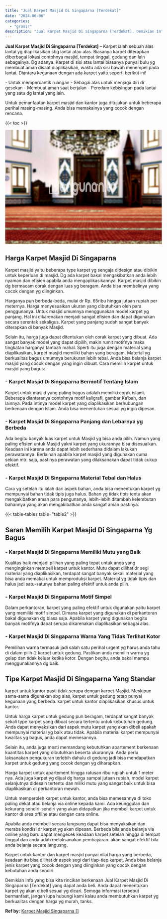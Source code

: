```yaml
---
title: "Jual Karpet Masjid Di Singaparna [Terdekat]"
date: "2024-06-06"
categories: 
  - "grosir"
description: "Jual Karpet Masjid Di Singaparna [Terdekat]. Demikian Info yang bisa kita rincikan berkenaan Jual Karpet Masjid Di Singaparna [Terdekat] yang dapat anda be..."
---
```


**Jual Karpet Masjid Di Singaparna \[Terdekat\]** – Karpet ialah sebuah alas lantai yg diaplikasikan sbg lantai atau alas. Biasanya karpet diterapkan diberbagai lokasi contohnya masjid, tempat tinggal, gedung dan lain sebagainya. Dg adanya. Karpet di sisi atas lantai biasanya punyai bulu yg membuat aman disaat diaplikasikan, waktu ada sisi bawah menempel pada lantai. Diantara kegunaan dengan ada karpet yaitu seperti berikut ini!

\- Untuk mempercantik ruangan - Sebagai alas untuk menjaga diri dr gesekan - Membuat aman saat berjalan - Peredam kebisingan pada lantai yang satu dg lantai yang lain.

Untuk pemanfaatan karpet masjid dan kantor juga ditujukan untuk beberapa perihal masing-masing. Anda bisa memakainya yang cocok dengan rencana.

{{< toc >}}

![Jual Karpet Masjid Di Singaparna [Terdekat]](/images/grosir-karpet-murah-69.png)

## Harga Karpet Masjid Di Singaparna

Karpet masjid yaitu beberapa type karpet yg sengaja didesign atau dibikin untuk keperluan di masjid. Dg ada karpet bakal mengakibatkan anda lebih nyaman dan efisien apabila anda mengaplikasikannya. Karpet masjid dibikin dg bermacam corak dengan luas yg beragam. Anda bisa membelinya yang cocok dengan yg diinginkan.

Harganya pun berbeda-beda, mulai dr Rp. 65ribu hingga jutaan rupiah per meternya. Harga menyesuaikan ukuran yang dibutuhkan oleh para penggunanya. Untuk masjid umumnya menggunakan model karpet yg panjang. Hal ini dikarenakan menjadi sangat efisien dan dapat digunakan secara serentak sekaligus. Karpet yang panjang sudah sangat banyak diterapkan di banyak Masjid.

Selain itu, harga juga dapat ditentukan oleh corak karpet yang dibuat. Ada sangat banyak model yang dapat dipilih, makin rumit motifnya maka tingkatan harganya tambah mahal. Sperti itu juga dengan material yang diaplikasikan, karpet masjid memiliki bahan yang beragam. Material yg berkualitas bagus umumnya berukuran lebih tebal. Anda bisa belanja karpet masjid yang cocok dengan yang ingin dibuat. Cara memilih karpet untuk masjid yang bagus:

### \- Karpet Masjid Di Singaparna Bermotif Tentang Islam

Karpet untuk masjid yang paling bagus adalah memiliki corak islami. Beberapa diantaranya contohnya motif kaligrafi, gambar Ka’bah, dan lainnya. Pada intinya model karpet yang diaplikasikan berhubungan berkenaan dengan Islam. Anda bisa menentukan sesuai yg ingin dipesan.

### \- Karpet Masjid Di Singaparna Panjang dan Lebarnya yg Berbeda

Ada begitu banyak luas karpet untuk Masjid yg bisa anda pilih. Namun yang paling efisien untuk Masjid yakni karpet yang ukurannya bisa disesuaikan. Keadaan ini karena anda dapat lebih sederhana didalam lakukan perawatannya. Berlainan apabila karpet masjid yang digunakan cuma sekian mtr. saja, pastinya perawatan yang dilaksanakan dapat tidak cukup efektif.

### \- Karpet Masjid Di Singaparna Material Tebal dan Halus

Cara yg setelah itu ialah dari aspek bahan, anda bisa menentukan karpet yg mempunyai bahan tidak tipis juga halus. Bahan yg tidak tipis tentu akan mengakibatkan aman para pengunanya, lebih-lebih ditambah kelembutan bahannya yang akan mengakibatkan anda sangat aman pastinya.

{{< table-tables table="table2" >}}

## Saran Memilih Karpet Masjid Di Singaparna Yg Bagus

### \- Karpet Masjid Di Singaparna Memiliki Mutu yang Baik

Kualitas baik menjadi pilihan yang paling tepat untuk anda yang menginginkan membeli karpet untuk kantor. Mutu dapat dilihat dr segi material yang diaplikasikan, terdapat sangat banyak sekali material yang bisa anda memakai untuk memproduksi karpet. Material yg tidak tipis dan halus jadi satu-satunya bahan paling efektif untuk anda pilih.

### \- Karpet Masjid Di Singaparna Motif Simpel

Dalam perkantoran, karpet yang paling efektif untuk digunakan yaitu karpet yang memiliki motif simpel. Dimana karpet yang digunakan di perkantoran bakal digunakan dg biasa saja. Apabila karpet yang digunakan begitu banyak motifnya dapat serupa dikarenakan diaplikasikan sebagai alas.

### \- Karpet Masjid Di Singaparna Warna Yang Tidak Terlihat Kotor

Pemilihan warna termasuk jadi salah satu perihal urgent yg harus anda tahu di dalam pilih-2 karpet untuk gedung. Pastikan anda memilih warna yg gelap dan tidak keluar ketika kotor. Dengan begitu, anda bakal mampu menggunakannya dg baik.

## Tipe Karpet Masjid Di Singaparna Yang Standar

karpet untuk kantor pasti tidak serupa dengan karpet Masjid. Meskipun sama-sama digunakan sbg alas, karpet untuk gedung tetap punyai kegunaan yang berbeda. karpet untuk kantor diaplikasikan khusus untuk kantor.

Untuk harga karpet untuk gedung pun beragam, terdapat sangat banyak sekali type karpet yang dibuat secara tertentu untuk kebutuhan gedung. Anda dapat menyaksikan dari aspek mutu karpet yang akan dibeli apakah mempunyai material yg baik atau tidak. Apabila material karpet mempunyai kwalitas yg bagus, anda dapat memesannya.

Selain itu, anda juga mesti memandang kebutuhkan apartement berkenaan kuantitas karpet yang dibutuhkan beserta ukurannya. Anda perlu laksanakan pengukuran terlebih dahulu di gedung jadi bisa mendapatkan karpet untuk gedung yang cocok dengan yg diharapkan.

Harga karpet untuk apartement hingga ratusan ribu rupiah untuk 1 meter nya. Ada juga karpet yg dijual dg harga sampai jutaan rupiah, model karpet selanjutnya didesain tertentu dan miliki mutu yang sangat baik untuk bisa diaplikasikan di perkantoran mewah.

Untuk memperoleh karpet untuk kantor, anda bisa memesannya di toko paling dekat atau belanja via online kepada kami. Ada keunggulan dan kekurang sendiri-sendiri yang akan didapatkan jika membeli karpet untuk kantor di area offline atau dengan cara online.

Apabila anda membeli secara langsung dapat bisa menyaksikan dan meraba kondisi dr karpet yg akan dipesan. Berbeda bila anda belanja via online yang baru dapat mengecek keadaan karpet setelah hingga di tempat tinggal dan anda udah melaksanakan pembayaran. akan sangat efektif bila anda belanja secara langusng.

Karpet untuk kantor dan karpet masjid punyai nilai harga yang berbeda, keadaan itu bisa dilihat dr aspek segi dari tiap-tiap karpet. Anda bisa belanja jenis karpet yang cocok dengan yang diinginkan yang cocok dengan kebutuhan anda sendiri.

Demikian Info yang bisa kita rincikan berkenaan Jual Karpet Masjid Di Singaparna \[Terdekat\] yang dapat anda beli. Anda dapat menentukan karpet yg akan dibeli sesuai yg dicari. Semoga informasi tersebut bermanfaat, jangan lupa hubungi kami kalau anda membutuhkan karpet yg berkualitas dengan harga yg murah, tanks.

**Ref by:**  [Karpet Masjid Singaparna []](https://id.wikipedia.org/wiki/Karpet)
